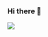 ### Hi there 👋

![](https://img.shields.io/badge/javascript%20-%23323330.svg?&style=for-the-badge&logo=javascript&logoColor=%23F7DF1E)
